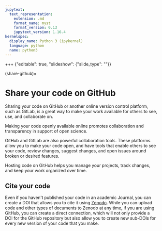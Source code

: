 ```yaml
---
jupytext:
  text_representation:
    extension: .md
    format_name: myst
    format_version: 0.13
    jupytext_version: 1.16.4
kernelspec:
  display_name: Python 3 (ipykernel)
  language: python
  name: python3
---
```


+++ {"editable": true, "slideshow": {"slide_type": ""}}

(share-github)=
# Share your code on GitHub 

Sharing your code on GitHub or another online version control platform, such as GitLab, is a great way to make your work available for others to see, use, and collaborate on. 

Making your code openly available online promotes collaboration and transparency in support of open science. 

GitHub and GitLab are also powerful collaboration tools. These platforms allow you to make your code open, and have tools that enable others to see your code, review changes, suggest changes, and open issues around broken or desired features. 

Hosting code on GitHub helps you manage your projects, track changes, and keep your work organized over time. 

## Cite your code  

Even if you haven't published your code in an academic Journal, you can create a DOI that allows you to cite it using [Zenodo](cite-your-code). While you can upload code and other types of documents to Zenodo at any time, if you are using GitHub, you can create a direct connection, which will not only provide a DOI for the GitHub repository but also allow you to create new sub-DOIs for every new version of your code that you make. 


<!-- 
This is now commented out because it requires more git skills than I want to teach in our workshop. 

## How to get started

There are several ways to place your code on GitHub. Here, we will show you a quick and dirty way to move your code to GitHub! The steps are

1. Make sure that you have a GitHub account
1. Create a repository on GitHub.com  
2. Clone that repository
3. Once you have a clone, locally, create a new branch in the clone.
4. Copy your code over to the branch
5. Add & commit your code to the branch.
6. Push the code to GitHub!
And you're done!



TODO: add 5-7 min video on how this works 

:::{note}
Another way is to create a repository locally

[Software Carpentry teaches you how to do this locally](https://swcarpentry.github.io/git-novice/03-create.html) but initializing a local. Directory and then pushing it to GitHub
:::
-->
